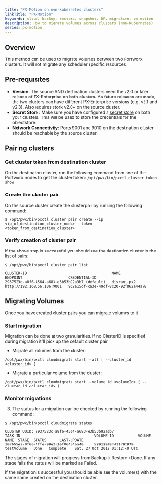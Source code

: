 ```yaml
---
title: "PX-Motion on non-kubernetes clusters"
linkTitle: "PX-Motion"
keywords: cloud, backup, restore, snapshot, DR, migration, px-motion
description: How to migrate volumes across clusters (non-Kubernetes)
series: px-motion
---
```


## Overview
This method can be used to migrate volumes between two Portworx clusters. It will
not migrate any scheduler specific resources.

## Pre-requisites
* **Version**: The source AND destination clusters need the v2.0 or later
release of PX-Enterprise on both clusters. As future releases are made, the two
clusters can have different PX-Enterprise versions (e.g. v2.1 and v2.3). Also requires stork v2.0+ on the source cluster.
* **Secret Store** : Make sure you have configured a [secret store](/key-management) on both your clusters.
This will be used to store the credentials for the objectstore.
* **Network Connectivity**: Ports 9001 and 9010 on the destination cluster should be
reachable by the source cluster.

## Pairing clusters

### Get cluster token from destination cluster
On the destination cluster, run the following command from one of the Portworx nodes to get the cluster token:
   `/opt/pwx/bin/pxctl cluster token show`

### Create the cluster pair
On the source cluster create the clusterpair by running the following command:
```
$ /opt/pwx/bin/pxctl cluster pair create --ip <ip_of_destination_cluster_node> --token <token_from_destination_cluster>
```

### Verify creation of cluster pair
If the above step is successful you should see the destination cluster in the list of pairs:
```
$ /opt/pwx/bin/pxctl cluster pair list

CLUSTER-ID                                       NAME            ENDPOINT                     CREDENTIAL-ID
2937523c-a8f6-4564-a683-e3b53b92a3b7 (default)   disrani-px2     http://192.168.56.106:9001   952e15df-ca3e-49df-8c20-92f862a44a78
```

## Migrating Volumes
Once you have created cluster pairs you can migrate volumes to it

### Start migration
Migration can be done at two granularities. If no ClusterID is specified during migration it'll pick up the default cluster pair.

* Migrate all volumes from the cluster:

```
/opt/pwx/bin/pxctl cloudmigrate start --all [ --cluster_id <cluster_id> ]
```
* Migrate a particular volume from the cluster: 

```
/opt/pwx/bin/pxctl cloudmigrate start --volume_id <volumeId> [ --cluster_id <cluster_id> ]
```

### Monitor migrations
3. The status for a migration can be checked by running the following command:

```
$ /opt/pwx/bin/pxctl cloudmigrate status

CLUSTER UUID: 2937523c-a8f6-4564-a683-e3b53b92a3b7
TASK-ID                                  VOLUME-ID           VOLUME-NAME  STAGE  STATUS      LAST-UPDATE
107655ea-0f66-4ffe-99e2-1ef06434aa40     589129994411792979  testVolume   Done   Complete    Sat, 27 Oct 2018 01:12:40 UTC

```
The stages of migration will progress from Backup→ Restore→Done. If any stage fails the status will be marked as Failed.

If the migration is successful you should be able see the volume(s) with the same name created on the destination cluster.

